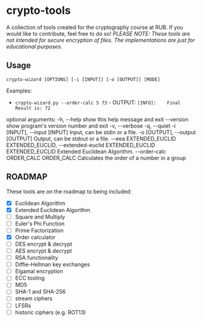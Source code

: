 # crypto-tools

A collection of tools created for the cryptography course at RUB. If you would like to contribute, feel free to do so!
*PLEASE NOTE: These tools are not intended for secure encryption of files. The implementations are just for educational purposes.*

## Usage

`crypto-wizard [OPTIONS] [-i [INPUT]] [-o [OUTPUT]] [MODE]`

Examples:

- `crypto-wizard.py --order-calc 5 73` - OUTPUT: `[INFO]:    Final Result is: 72`

optional arguments:
  -h, --help            show this help message and exit
  --version             show program's version number and exit
  -v, --verbose
  -q, --quiet
  -i [INPUT], --input [INPUT]
                        Input, can be stdin or a file.
  -o [OUTPUT], --output [OUTPUT]
                        Output, can be stdout or a file.
  --eea EXTENDED_EUCLID EXTENDED_EUCLID, --extended-euclid EXTENDED_EUCLID EXTENDED_EUCLID
                        Extended Euclidean Algorithm.
  --order-calc ORDER_CALC ORDER_CALC
                        Calculates the order of a number in a group

## ROADMAP

These tools are on the roadmap to being included:

- [X] Euclidean Algorithm
- [X] Extended Euclidean Algorithm
- [ ] Square and Multiply
- [ ] Euler's Phi Function
- [ ] Prime Factorization
- [X] Order calculator
- [ ] DES encrypt & decrypt
- [ ] AES encrypt & decrypt
- [ ] RSA functionality
- [ ] Diffie-Hellman key exchanges
- [ ] Elgamal encryption
- [ ] ECC tooling
- [ ] MD5
- [ ] SHA-1 and SHA-256
- [ ] stream ciphers
- [ ] LFSRs
- [ ] historic ciphers (e.g. ROT13)
